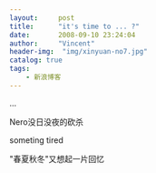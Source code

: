 ```yaml
---
layout:     post
title:      "it's time to ... ?"
date:       2008-09-10 23:24:04
author:     "Vincent"
header-img:  "img/xinyuan-no7.jpg"
catalog: true
tags:
    - 新浪博客
---
```



... 

Nero没日没夜的砍杀

someting tired

"春夏秋冬"又想起一片回忆



